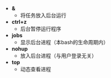 - **&**
	- 将任务放入后台运行
- **ctrl+z**
	- 后台暂停运行程序
- **jobs**
	- 显示后台进程（本bash的生命周期内）
- **nohup**
	- 放入后台进程（与用户登录无关）
- **top**
	- 动态查看进程
<!--stackedit_data:
eyJoaXN0b3J5IjpbLTEyMjk0Mjc4MzAsMTIxODA1NzQ4MSw2MD
Q3OTE4MjEsLTE3ODI1MzIwMDddfQ==
-->